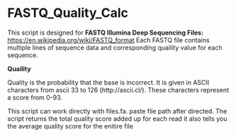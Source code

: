 # FASTQ_Quality_Calc

This script is designed for <b>FASTQ Illumina Deep Sequencing Files:</b> https://en.wikipedia.org/wiki/FASTQ_format
Each FASTQ file contains multiple lines of sequence data and corresponding quaility value for each sequence. 

<p><b>Quaility</b></p>
<p>Quality is the probability that the base is incorrect. It is given in ASCII characters from ascii 33 to 126 (http://ascii.cl/). These characters represent a score from 0-93.

<p>This script can work directly with files.fa. paste file path after directed. The script returns the total quality score added up for each read it also tells you the average quality score for the enitire file</p> 
